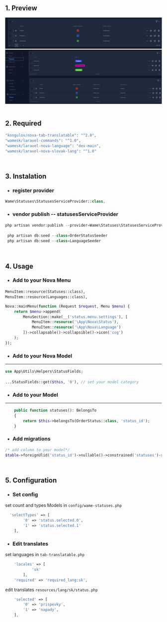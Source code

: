 
## 1. Preview
<img alt="preview" src="statuses.png">
<img alt="preview" src="img2.png">
<br><br>

## 2. Required

```php
"kongulov/nova-tab-translatable": "^2.0",
"wamesk/laravel-commands": "^1.0",
"wamesk/laravel-nova-language": "dev-main",
"wamesk/laravel-nova-slovak-lang": "^1.0"
```
<br>

## 3. Instalation

- ### register provider
```php
Wame\Statuses\StatusesServiceProvider::class,
```

- ### vendor publish   -- statusesServiceProvider
```php
php artisan vendor:publish --provider=Wame\Statuses\StatusesServiceProvider

 php artisan db:seed --class=OrderStatusSeeder
 php artisan db:seed --class=LanguageSeeder
```
<br>

## 4. Usage

- ### Add to your Nova Menu   
`MenuItem::resource(Statuses::class),` <br>
  `MenuItem::resource(Languages::class),`
```php
Nova::mainMenu(function (Request $request, Menu $menu) {
    return $menu->append(
        MenuSection::make(__('status.menu.settings'), [
            MenuItem::resource('\App\Nova\Status'),
            MenuItem::resource('\App\Nova\Language')
        ])->collapsable()->collapsible()->icon('cog')
    );
});
```

- ### Add to your Nova Model
** **

``` php
use App\Utils\Helpers\StatusFields;

...StatusFields::get($this, '0'), // set your model category
``` 

- ### Add to your Model

** **

``` php
    public function statuses(): BelongsTo
    {
        return $this->belongsTo(OrderStatus::class, 'status_id');
    }
``` 

- ### Add migrations
```php
/* add column to your model*/
$table->foreignUlid('status_id')->nullable()->constrained('statuses')->cascadeOnUpdate()->nullOnDelete();
```
<br>

## 5. Configuration
- ### Set config
set count and types Models in `config/wame-statuses.php`
```php
  'selectTypes' => [
        '0' => 'status.selected.0',
        '1' => 'status.selected.1'
    ],
```

- ### Edit translates
set languages in `tab-translatable.php` 
```php
    'locales' => [
            'sk'
        ],
    'required' => 'required_lang:sk',
```
 edit translates  `resources/lang/sk/status.php `
```php
    'selected' => [
        '0' => 'prispevky',
        '1' => 'napady',
    ],
```
